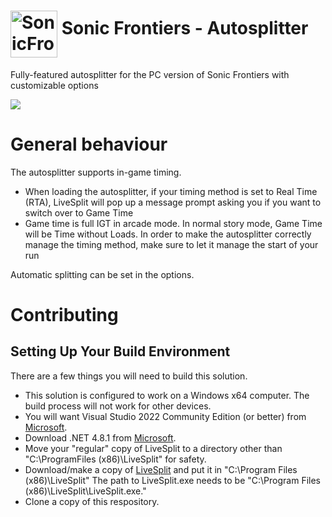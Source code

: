 <h1> <img src="https://raw.githubusercontent.com/SonicSpeedrunning/LiveSplit.SonicFrontiers/main/sonic-frontiers-logo.png" alt="SonicFrontiers" height="75" align="middle" /> Sonic Frontiers - Autosplitter</h1>

Fully-featured autosplitter for the PC version of Sonic Frontiers with customizable options

<img src="https://raw.githubusercontent.com/SonicSpeedrunning/LiveSplit.SonicFrontiers/main/settings.png">

# General behaviour

The autosplitter supports in-game timing.
- When loading the autosplitter, if your timing method is set to Real Time (RTA), LiveSplit will pop up a message prompt asking you if you want to switch over to Game Time
- Game time is full IGT in arcade mode. In normal story mode, Game Time will be Time without Loads. In order to make the autosplitter correctly manage the timing method, make sure to let it manage the start of your run

Automatic splitting can be set in the options.

# Contributing
## Setting Up Your Build Environment
There are a few things you will need to build this solution.
- This solution is configured to work on a Windows x64 computer. The build process will not work for other devices.
- You will want Visual Studio 2022 Community Edition (or better) from [Microsoft](https://visualstudio.microsoft.com/downloads/).
- Download .NET 4.8.1 from [Microsoft](https://dotnet.microsoft.com/en-us/download/visual-studio-sdks?cid=getdotnetsdk).
- Move your "regular" copy of LiveSplit to a directory other than "C:\ProgramFiles (x86)\LiveSplit\" for safety.
- Download/make a copy of [LiveSplit](http://livesplit.org/downloads/) and put it in "C:\Program Files (x86)\LiveSplit\" The path to LiveSplit.exe needs to be "C:\Program Files (x86)\LiveSplit\LiveSplit.exe."
- Clone a copy of this respository.
